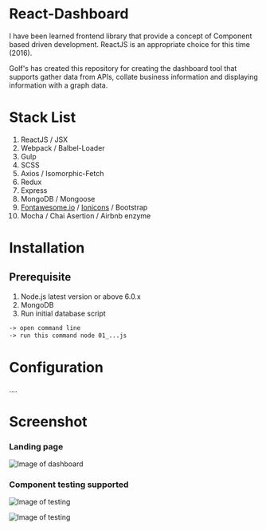 # React-Dashboard
I have been learned frontend library that provide a concept of Component based driven development.
ReactJS is an appropriate choice for this time (2016).

Golf's has created this repository for creating the dashboard tool that supports gather data from APIs, collate business information and displaying information with a graph data.

# Stack List
1. ReactJS / JSX
2. Webpack / Balbel-Loader
3. Gulp
4. SCSS
5. Axios / Isomorphic-Fetch
6. Redux
7. Express
8. MongoDB / Mongoose
9. [Fontawesome.io](http://fontawesome.io/) / [Ionicons](http://ionicons.com/) / Bootstrap
10. Mocha / Chai Asertion / Airbnb enzyme

# Installation
## Prerequisite
1. Node.js latest version or above 6.0.x
2. MongoDB
3. Run initial database script
```xml
-> open command line
-> run this command node 01_...js
```

# Configuration
....

# Screenshot

### Landing page
![Image of dashboard](https://raw.githubusercontent.com/iamgoangle/react-dashboard/master/public/git/screenshot-01.png)

### Component testing supported
![Image of testing](https://raw.githubusercontent.com/iamgoangle/react-dashboard/master/public/git/screenshot-03.png)

![Image of testing](https://raw.githubusercontent.com/iamgoangle/react-dashboard/master/public/git/screenshot-02.png)
